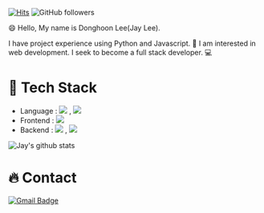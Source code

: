 [![Hits](https://hits.seeyoufarm.com/api/count/incr/badge.svg?url=https%3A%2F%2Fgithub.com%2Fdongjay00&count_bg=%2379C83D&title_bg=%23555555&icon=&icon_color=%23E7E7E7&title=hits&edge_flat=false)](https://hits.seeyoufarm.com)
![GitHub followers](https://img.shields.io/github/followers/dongjay00?style=social)

:smile: Hello, My name is Donghoon Lee(Jay Lee).

I have project experience using Python and Javascript. :orange_book: I am interested in web development. I seek to become a full stack developer. :computer:

# :star2: Tech Stack
- Language : <img src="https://img.shields.io/badge/JavaScript-F7DF1E?style=flat-square&logo=JavaScript&logoColor=black"> , <img src="https://img.shields.io/badge/Python-F7F7F7?style=flat-square&logo=Python&logoColor=blue">
- Frontend : <img src="https://img.shields.io/badge/Vue.js-4FC08D?style=flat-square&logo=vue.js&logoColor=white">
- Backend : <img src="https://img.shields.io/badge/Django-092D1F?style=flat-square&logo=Django&logoColor=white"> , <img src="https://img.shields.io/badge/Express-000000?style=flat-square&logo=express&logoColor=white">

![Jay's github stats](https://github-readme-stats.vercel.app/api?username=dongjay00&show_icons=true)

# :fire: Contact
[![Gmail Badge](https://img.shields.io/badge/Gmail-d14836?style=flat-square&logo=Gmail&logoColor=white&link=mailto:cjswodlehdgn@gmail.com)](mailto:cjswodlehdgn@gmail.com)
